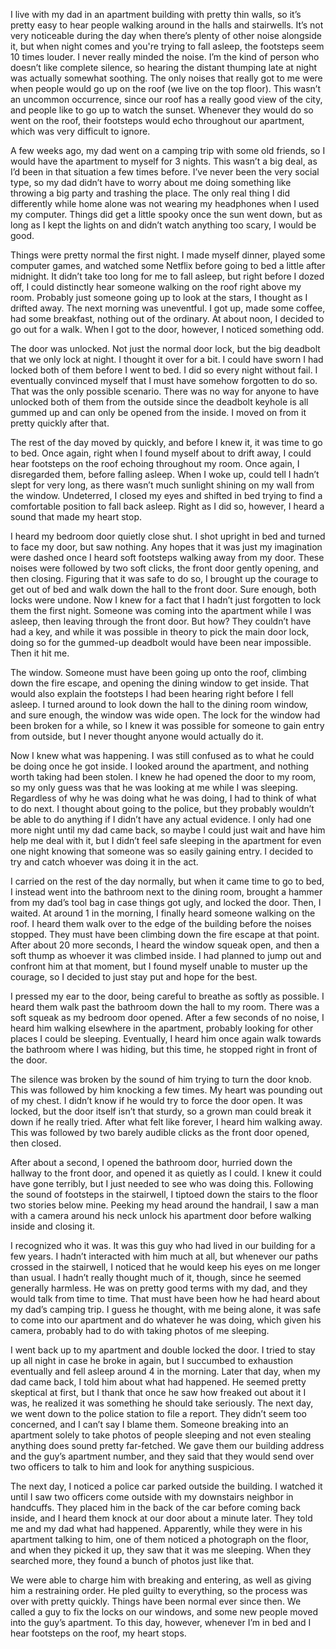 I live with my dad in an apartment building with pretty thin walls, so it’s pretty easy to hear people walking around in the halls and stairwells. It’s not very noticeable during the day when there’s plenty of other noise alongside it, but when night comes and you're trying to fall asleep, the footsteps seem 10 times louder. I never really minded the noise. I’m the kind of person who doesn’t like complete silence, so hearing the distant thumping late at night was actually somewhat soothing. The only noises that really got to me were when people would go up on the roof (we live on the top floor). This wasn’t an uncommon occurrence, since our roof has a really good view of the city, and people like to go up to watch the sunset. Whenever they would do so went on the roof, their footsteps would echo throughout our apartment, which was very difficult to ignore.

A few weeks ago, my dad went on a camping trip with some old friends, so I would have the apartment to myself for 3 nights. This wasn’t a big deal, as I’d been in that situation a few times before. I’ve never been the very social type, so my dad didn’t have to worry about me doing something like throwing a big party and trashing the place. The only real thing I did differently while home alone was not wearing my headphones when I used my computer. Things did get a little spooky once the sun went down, but as long as I kept the lights on and didn’t watch anything too scary, I would be good.

Things were pretty normal the first night. I made myself dinner, played some computer games, and watched some Netflix before going to bed a little after midnight. It didn’t take too long for me to fall asleep, but right before I dozed off, I could distinctly hear someone walking on the roof right above my room. Probably just someone going up to look at the stars, I thought as I drifted away. The next morning was uneventful. I got up, made some coffee, had some breakfast, nothing out of the ordinary. At about noon, I decided to go out for a walk. When I got to the door, however, I noticed something odd.

The door was unlocked. Not just the normal door lock, but the big deadbolt that we only lock at night. I thought it over for a bit. I could have sworn I had locked both of them before I went to bed. I did so every night without fail. I eventually convinced myself that I must have somehow forgotten to do so. That was the only possible scenario. There was no way for anyone to have unlocked both of them from the outside since the deadbolt keyhole is all gummed up and can only be opened from the inside. I moved on from it pretty quickly after that. 

The rest of the day moved by quickly, and before I knew it, it was time to go to bed. Once again, right when I found myself about to drift away, I could hear footsteps on the roof echoing throughout my room. Once again, I disregarded them, before falling asleep. When I woke up, could tell I hadn’t slept for very long, as there wasn’t much sunlight shining on my wall from the window. Undeterred, I closed my eyes and shifted in bed trying to find a comfortable position to fall back asleep. Right as I did so, however, I heard a sound that made my heart stop.

I heard my bedroom door quietly close shut. I shot upright in bed and turned to face my door, but saw nothing. Any hopes that it was just my imagination were dashed once I heard soft footsteps walking away from my door. These noises were followed by two soft clicks, the front door gently opening, and then closing. Figuring that it was safe to do so, I brought up the courage to get out of bed and walk down the hall to the front door. Sure enough, both locks were undone. Now I knew for a fact that I hadn’t just forgotten to lock them the first night. Someone was coming into the apartment while I was asleep, then leaving through the front door. But how? They couldn’t have had a key, and while it was possible in theory to pick the main door lock, doing so for the gummed-up deadbolt would have been near impossible. Then it hit me.

The window. Someone must have been going up onto the roof, climbing down the fire escape, and opening the dining window to get inside. That would also explain the footsteps I had been hearing right before I fell asleep. I turned around to look down the hall to the dining room window, and sure enough, the window was wide open. The lock for the window had been broken for a while, so I knew it was possible for someone to gain entry from outside, but I never thought anyone would actually do it.

Now I knew what was happening. I was still confused as to what he could be doing once he got inside. I looked around the apartment, and nothing worth taking had been stolen. I knew he had opened the door to my room, so my only guess was that he was looking at me while I was sleeping. Regardless of why he was doing what he was doing, I had to think of what to do next. I thought about going to the police, but they probably wouldn’t be able to do anything if I didn’t have any actual evidence. I only had one more night until my dad came back, so maybe I could just wait and have him help me deal with it, but I didn’t feel safe sleeping in the apartment for even one night knowing that someone was so easily gaining entry. I decided to try and catch whoever was doing it in the act.

I carried on the rest of the day normally, but when it came time to go to bed, I instead went into the bathroom next to the dining room, brought a hammer from my dad’s tool bag in case things got ugly, and locked the door. Then, I waited. At around 1 in the morning, I finally heard someone walking on the roof. I heard them walk over to the edge of the building before the noises stopped. They must have been climbing down the fire escape at that point. After about 20 more seconds, I heard the window squeak open, and then a soft thump as whoever it was climbed inside. I had planned to jump out and confront him at that moment, but I found myself unable to muster up the courage, so I decided to just stay put and hope for the best.

I pressed my ear to the door, being careful to breathe as softly as possible. I heard them walk past the bathroom down the hall to my room. There was a soft squeak as my bedroom door opened. After a few seconds of no noise, I heard him walking elsewhere in the apartment, probably looking for other places I could be sleeping. Eventually, I heard him once again walk towards the bathroom where I was hiding, but this time, he stopped right in front of the door.

The silence was broken by the sound of him trying to turn the door knob. This was followed by him knocking a few times. My heart was pounding out of my chest. I didn’t know if he would try to force the door open. It was locked, but the door itself isn’t that sturdy, so a grown man could break it down if he really tried. After what felt like forever, I heard him walking away. This was followed by two barely audible clicks as the front door opened, then closed.

After about a second, I opened the bathroom door, hurried down the hallway to the front door, and opened it as quietly as I could. I knew it could have gone terribly, but I just needed to see who was doing this. Following the sound of footsteps in the stairwell, I tiptoed down the stairs to the floor two stories below mine. Peeking my head around the handrail, I saw a man with a camera around his neck unlock his apartment door before walking inside and closing it. 

I recognized who it was. It was this guy who had lived in our building for a few years. I hadn’t interacted with him much at all, but whenever our paths crossed in the stairwell, I noticed that he would keep his eyes on me longer than usual. I hadn’t really thought much of it, though, since he seemed generally harmless. He was on pretty good terms with my dad, and they would talk from time to time. That must have been how he had heard about my dad’s camping trip. I guess he thought, with me being alone, it was safe to come into our apartment and do whatever he was doing, which given his camera, probably had to do with taking photos of me sleeping.

I went back up to my apartment and double locked the door. I tried to stay up all night in case he broke in again, but I succumbed to exhaustion eventually and fell asleep around 4 in the morning. Later that day, when my dad came back, I told him about what had happened. He seemed pretty skeptical at first, but I thank that once he saw how freaked out about it I was, he realized it was something he should take seriously. The next day, we went down to the police station to file a report. They didn’t seem too concerned, and I can’t say I blame them. Someone breaking into an apartment solely to take photos of people sleeping and not even stealing anything does sound pretty far-fetched. We gave them our building address and the guy’s apartment number, and they said that they would send over two officers to talk to him and look for anything suspicious. 

The next day, I noticed a police car parked outside the building. I watched it until I saw two officers come outside with my downstairs neighbor in handcuffs. They placed him in the back of the car before coming back inside, and I heard them knock at our door about a minute later. They told me and my dad what had happened. Apparently, while they were in his apartment talking to him, one of them noticed a photograph on the floor, and when they picked it up, they saw that it was me sleeping. When they searched more, they found a bunch of photos just like that.

We were able to charge him with breaking and entering, as well as giving him a restraining order. He pled guilty to everything, so the process was over with pretty quickly. Things have been normal ever since then. We called a guy to fix the locks on our windows, and some new people moved into the guy’s apartment. To this day, however, whenever I’m in bed and I hear footsteps on the roof, my heart stops.
